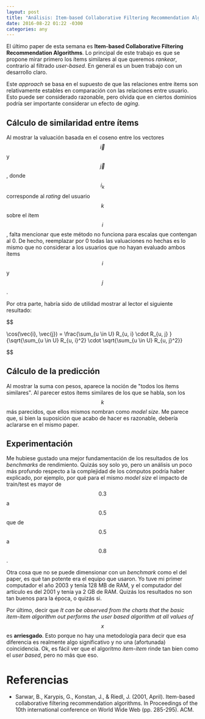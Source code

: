 ```yaml
---
layout: post
title: "Análisis: Item-based Collaborative Filtering Recommendation Algorithms"
date: 2016-08-22 01:22 -0300
categories: any
---
```


El último paper de esta semana es **Item-based Collaborative Filtering Recommendation Algorithms**. Lo principal de este trabajo es que se propone mirar primero los ítems similares al que queremos *rankear*, contrario al filtrado *user-based*. En general es un buen trabajo con un desarrollo claro.

Este *approach* se basa en el supuesto de que las relaciones entre ítems son relativamente estables en comparación con las relaciones entre usuario. Esto puede ser considerado razonable, pero olvida que en ciertos dominios podría ser importante considerar un efecto de *aging*.

## Cálculo de similaridad entre ítems

Al mostrar la valuación basada en el coseno entre los vectores $$ \vec{i} $$ y $$ \vec{j} $$, donde $$ i_{k} $$ corresponde al *rating* del usuario $$ k $$ sobre el ítem $$ i $$, falta mencionar que este método no funciona para escalas que contengan al 0. De hecho, reemplazar por 0 todas las valuaciones no hechas es lo mismo que no considerar a los usuarios que no hayan evaluado ambos ítems $$ i $$ y $$ j$$.

Por otra parte, habría sido de utilidad mostrar al lector el siguiente resultado:

$$

\cos(\vec{i}, \vec{j}) = \frac{\sum_{u \in U} R_{u, i} \cdot R_{u, j} }{\sqrt{\sum_{u \in U} R_{u, i}^2} \cdot \sqrt{\sum_{u \in U} R_{u, j}^2}}

$$

## Cálculo de la predicción

Al mostrar la suma con pesos, aparece la noción de "todos los ítems similares". Al parecer estos ítems similares de los que se habla, son los $$ k $$ más parecidos, que ellos mismos nombran como *model size*. Me parece que, si bien la suposición que acabo de hacer es razonable, debería aclararse en el mismo paper.

## Experimentación

Me hubiese gustado una mejor fundamentación de los resultados de los *benchmarks* de rendimiento. Quizás soy solo yo, pero un análisis un poco más profundo respecto a la complejidad de los cómputos podría haber explicado, por ejemplo, por qué para el mismo *model size* el impacto de train/test es mayor de $$ 0.3 $$ a $$ 0.5 $$ que de $$ 0.5 $$ a $$ 0.8 $$.

Otra cosa que no se puede dimensionar con un *benchmark* como el del paper, es qué tan potente era el equipo que usaron. Yo tuve mi primer computador el año 2003 y tenía 128 MB de RAM, y el computador del artículo es del 2001 y tenía ya 2 GB de RAM. Quizás los resultados no son tan buenos para la época, o quizás si.

Por último, decir que *It can be observed from the charts that the basic item-item algorithm out performs the user based algorithm at all values of $$x$$* es **arriesgado**. Esto porque no hay una metodología para decir que esa diferencia es realmente algo significativo y no una (afortunada) coincidencia. Ok, es fácil ver que el algoritmo *item-item* rinde tan bien como el *user based*, pero no más que eso.

# Referencias

- Sarwar, B., Karypis, G., Konstan, J., & Riedl, J. (2001, April). Item-based collaborative filtering recommendation algorithms. In Proceedings of the 10th international conference on World Wide Web (pp. 285-295). ACM.
